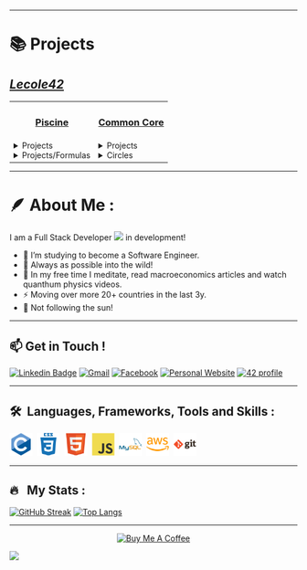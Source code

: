 <!--
**diegonmarcos/diegonmarcos** is a ✨ _special_ ✨ repository because its `README.md` (this file) appears on your GitHub profile.

Here are some ideas to get you started:

- 🔭 I’m currently working on ...
- 🌱 I’m currently learning ...
- 👯 I’m looking to collaborate on ...
- 🤔 I’m looking for help with ...
- 💬 Ask me about ...
- 📫 How to reach me: follow the penguin!
- ⚡ Fun fact: ...
-->
<p align="center"><img src="https://media.giphy.com/media/A06UFEx8jxEwU/giphy.gif?cid=790b761192bw40kszown5q9l04h3c3693aw0uwdfmgzjs5ea&ep=v1_gifs_search&rid=giphy.gif&ct=g" alt="" width="200"></p>


<p align="center"><img src="https://komarev.com/ghpvc/?username=diegonmarcos&style=flat-square&color=blue" alt=""></p>

---


# 📚 Projects

## *[Lecole42](https://github.com/diegonmarcos/L-ecole-42)*

<!DOCTYPE html>
<html>
<head>

</head>
<body>

<table>
  <tr>
    <th> <h3><a href="https://github.com/diegonmarcos/L-ecole-42/tree/main/1.Piscine">Piscine</a></h3></th>
    <th> <h3><a href="https://github.com/diegonmarcos/L-ecole-42/tree/main/2.Common">Common Core</a></h3>
</th>
  </tr>
  <tr>
    <td> 
<details>
<summary>Projects</summary>

* **[Sh00 - Introduction to Sehll commands](https://github.com/diegonmarcos/L-ecole-42/tree/main/1.Piscine)** 
* **[Sh01 - Shell 2](https://github.com/diegonmarcos/L-ecole-42/tree/main/1.Piscine)**
* **[C00 - Introduction to C](https://github.com/diegonmarcos/L-ecole-42/tree/main/1.Piscine)**
* **[C01 - Pointers and If Statements](https://github.com/diegonmarcos/L-ecole-42/tree/main/1.Piscine)**
* **[C02 - Introduction To Strings and Arrays](https://github.com/diegonmarcos/L-ecole-42/tree/main/1.Piscine)**
* **[C03 - String Functions, Manipulation and Concatenation](https://github.com/diegonmarcos/L-ecole-42/tree/main/1.Piscine)**
* **[C04 - Analyzing String Qualities and Manipulating Ints](https://github.com/diegonmarcos/L-ecole-42/tree/main/1.Piscine)**
* **[C05 - Mathematical Concepts in C](https://github.com/diegonmarcos/L-ecole-42/tree/main/1.Piscine)**
* **[C06 - Understanding Argc and Argv](https://github.com/diegonmarcos/L-ecole-42/tree/main/1.Piscine)**
* **[C07 - Memory Allocation](https://github.com/diegonmarcos/L-ecole-42/tree/main/1.Piscine)**
* **[C08 - Structures and Linked Lists](https://github.com/diegonmarcos/L-ecole-42/tree/main/1.Piscine)**
* **[C09 - More Linked Lists and Function Pointers](https://github.com/diegonmarcos/L-ecole-42/tree/main/1.Piscine)**
* **[C10 - Macros and Variadic Functions](https://github.com/diegonmarcos/L-ecole-42/tree/main/1.Piscine)**
* **[C11 - Advanced String Manipulation](https://github.com/diegonmarcos/L-ecole-42/tree/main/1.Piscine)**
* **[C12 - Binary Trees](https://github.com/diegonmarcos/L-ecole-42/tree/main/1.Piscine)**
* **[C13 - Advanced Topics](https://github.com/diegonmarcos/L-ecole-42/tree/main/1.Piscine)**
</details>

<details>
<summary>Projects/Formulas</summary>

<details>
<summary>Shell00 - Intro to Unix</summary>
* **[Sh00](https://github.com/diegonmarcos/L-ecole-42/tree/main/1.Piscine)** 
* **[Sh01](https://github.com/diegonmarcos/L-ecole-42/tree/main/1.Piscine)**
</details>
<details>
<summary>Shell01 - Intro to Unix</summary>
* **[Sh00](https://github.com/diegonmarcos/L-ecole-42/tree/main/1.Piscine)** 
* **[Sh01](https://github.com/diegonmarcos/L-ecole-42/tree/main/1.Piscine)**
</details>


<details>
<summary>C00 - Introduction to C</summary>
* ex00: ft_putchar - Print a Character  
* ex01: ft_print_alphabet - Print the Alphabet  
* ex02: ft_print_reverse_alphabet - Print the Alphabet in Reverse  
* ex03: ft_print_numbers - Print the Numbers 0 to 9  
* ex04: ft_is_negative - Print the Numbers 9 to 0 in Reverse  
* ex05: ft_print_comb - Combine Numbers into Different Double Combinations  
</details>

<details>
<summary>C01 - Pointers and If Statements</summary>
* ex00: ft_ft - Make a Pointer to 42  
* ex01: ft_ultimate_ft - Make a Pointer to a Pointer to a...to 42  
* ex02: ft_swap - Swap Two Values, Using a Temporary Variable  
* ex03: ft_div_mod - Use Div and Mod to Return a Value  
* ex04: ft_ultimate_div_mod - Store Values, Swap Them, use Div and Mod  
* ex05: ft_putstr - Write a String  
* ex06: ft_strlen - Get the Length of a String  
</details>

<details>
<summary>C02 - Introduction To Strings and Arrays</summary>
* ex00: ft_strcpy - Copy a String  
* ex01: ft_strncpy - String Copy With an Unsigned Int  
* ex02: ft_str_is_alpha - Conditional Statements using Arrays  
* ex03: ft_str_is_numeric - Check a String is Numbers  
* ex04: ft_str_is_lowercase - Check a String is Lowercase  
* ex05: ft_str_is_uppercase - Check a String is Uppercase  
* ex06: ft_str_is_printable - Check a String is Printable  
* ex07: ft_strupcase - Make a String Uppercase  
* ex08: ft_strlowcase - Make a String Lowercase  
</details>

<details>
<summary>C03 - String Functions, Manipulation and Concatenation</summary>
* ex00: ft_strcmp - Compare Two Strings, Returning a Value  
* ex01: ft_strncmp - Compare Two Strings, Returning a Value, Using Unsigned Ints  
* ex02: ft_strcat - Concatenate Two Strings  
* ex03: ft_strncat - Concatenate Two Strings, Using Unsigned Ints  
</details>

<details>
<summary>C04 - Analyzing String Qualities and Manipulating Ints</summary>
* ex00: ft_strlen - Get the Length of a String  
* ex01: ft_putstr - Print a String  
* ex02: ft_putnbr - Print Any Number Within The Max / Min Int  
</details>

<details>
<summary>C05 - Mathematical Concepts in C</summary>
* ex00: ft_iterative_factorial - Create a Program that Generates Iterative Factorials  
* ex01: ft_recursive_factorial - Generate Recursive Factorials  
* ex02: ft_iterative_power - Generate Iterative Powers  
* ex03: ft_recursive_power - Generate Recursive Powers  
* ex04: ft_fibonacci - Generate the Fibbonacci Sequence  
* ex05: ft_sqrt - Find the Square Root of a Given Number  
</details>

<details>
<summary>C06 - Understanding Argc and Argv</summary>
* ex00: ft_print_program_name - Print the Name of a Program  
* ex01: ft_print_params - Print Parameters of a Program  
* ex02: ft_rev_params - Print Parameters of a Program in Reverse  
</details>

<details>
<summary>C07 - Memory Allocation</summary>
* ex00: ft_strdup - Duplicate a String  
* ex01: ft_range - Return a Range  
* ex02: ft_ultimate_range - Return the Length of a Range  
* ex03: ft_strjoin - Join Two Strings Together  
</details>

<details>
<summary>C08 - Structures and Linked Lists</summary>
* ex00: ft_create_elem - Create a new element for a linked list.  
* ex01: ft_list_push_front - Add a new element to the beginning of a linked list.  
* ex02: ft_list_size - Calculate the number of elements in a linked list.  
* ex03: ft_list_last - Find the last element of a linked list.  
* ex04: ft_list_push_back - Add a new element to the end of a linked list.  
* ex05: ft_list_reverse - Reverse the order of elements in a linked list.  
</details>
<details>
<summary>C09 - More Linked Lists and Function Pointers</summary>
* ex00: ft_create_list - Create a new linked list with a given number of elements.  
* ex01: ft_foreach - Apply a function to each element of a linked list.  
* ex02: ft_list_remove_if - Remove elements from a linked list based on a condition.  
* ex03: ft_list_merge - Merge two sorted linked lists into one.  
</details>

<details>
<summary>C10 - Macros and Variadic Functions</summary>
* ex00: macros.h - Create a header file with various macros (e.g., MAX, MIN, ABS).  
* ex01: ft_foreach - Implement ft_foreach using a variadic macro.  
* ex02: ft_print_params - Print program arguments using a variadic function.  
</details>

<details>
<summary>C11 - Advanced String Manipulation</summary>
* ex00: ft_split - Split a string into an array of words based on delimiters.  
* ex01: ft_map - Apply a function to each element of a string array, returning a new array.  
* ex02: ft_count_words - Count the number of words in a string.  
* ex03: ft_strtrim - Remove leading and trailing whitespace from a string.  
* ex04: ft_strmapi - Apply a function to each character of a string, with access to the index.  
</details>
<details>
<summary>C12 - Binary Trees</summary>
* ex00: ft_create_node - Create a new node for a binary tree.  
* ex01: ft_tree_insert - Insert a node into a binary search tree.  
* ex02: ft_tree_search - Search for a node in a binary search tree.  
* ex03: ft_tree_apply_infix - Apply a function to each node of a binary tree in infix order.  
* ex04: ft_tree_apply_prefix - Apply a function to each node of a binary tree in prefix order.  
* ex05: ft_tree_apply_postfix - Apply a function to each node of a binary tree in postfix order.  
</details>

<details>
<summary>C13 - Advanced Topics</summary>
* ex00: btree_insert_data - Insert data into a balanced binary tree.  
* ex01: btree_level_count - Count the number of levels in a balanced binary tree.  
* ex02: btree_apply_by_level - Apply a function to each node of a balanced binary tree level by level.  
</details>

</details> 


</td>
    <td>

<details>
<summary>Projects</summary>

- Circle 0 - Library
  - Library
  - Reloaded
- Circle 1 - Algorithms_AI
  - get_next_line
  - Born2BeRoot
  - ft_printf
- Circle 2 - SystemNetwork
  - push_swap
  - pipex_or_minitalk
  - fdf_or_so_long_or_fract-ol
  - Exam Rank 02
- Circle 3 - SystemNetwork
  - Minishell
  - Philosophers
  - - Exam Rank 03 
- Circle 4 - C++/Graphics/SystemNetwork
  - CPP00-04
  - Cub3D_or_MiniRT
  - NetPractice
  - Exam Rank 04
- Circle 5 - C++/SystemNetwork
  - CPP05-09
  - Webserv_or_IRC
  - Inception
  - Exam Rank 05
- Circle 6 - Graphics
  - Transcendence
  - Exam Rank 06
- Circle 7 - ?
</details> 

<details>
<summary>Circles</summary>

* <details>
  <summary>Circle 00</summary>
   Reloaded
   Libft
  </details>
* <details>
  <summary>Circle 01</summary>
    get_next_line,    
    Born2BeRoot,  
    ft_printf.
  </details>
* <details>
  <summary>Circle 02</summary>
   push_swap,
   pipex_or_minitalk,
   fdf_or_so_long_or_fract-ol,
   Exam Rank 02 (Libft). 
  </details>
* <details>
  <summary>Circle 03</summary>
    Minishell,
    Philosophers.
  </details>
* <details>
  <summary>Circle 04</summary>
    CPP 00-04,
    Cub3D_or_MiniRT,
    NetPractice,
    Exam Rank 04 (Minishell (pipex_or_minitalk) / Philosophers).
  </details>
* <details>
  <summary>Circle 05</summary>
    CPP 05-09,
    Webserv_or_ft_IRC,
    Inception,
    Exam Rank 05 (CPP00-04 / Cub3D_or_MiniRT / NetPractice).
  </details>
* <details>
  <summary>Circle 06</summary>
    Transcendence,
    Exam Rank 06 (CPP05-09 / Webserv_or_IRC / Inception).
  </details>
</details>


</td>
  </tr>
</table>

</body>
</html>







---



# 🪶 About Me :

I am a Full Stack Developer <img src="https://media.giphy.com/media/WUlplcMpOCEmTGBtBW/giphy.gif" width="30"> in development!

- 🔭 I’m studying to become a Software Engineer.
- 🌱 Always as possible into the wild!
- 🦆 In my free time I meditate, read macroeconomics articles and watch quanthum physics videos.
- ⚡  Moving over more 20+ countries in the last 3y.
- 🐧 Not following the sun!

---

## 📫 Get in Touch !
[![Linkedin Badge](https://img.shields.io/badge/-diegonmarcos-blue?style=flat&logo=Linkedin&logoColor=white)](https://www.linkedin.com/in/diegonmarcos)
[![Gmail](https://img.shields.io/badge/-Gmail-d95040?style=flat-square&logo=gmail&logoColor=white)](mailto:diegonmarcos@gmail.com)
[![Facebook](https://img.shields.io/badge/-Facebook-3b5998?style=flat-square&logo=facebook&logoColor=white)](https://www.facebook.com/diegonmarcos/)
[![Personal Website](https://img.shields.io/badge/-Personal%20Website-f8f8fa?style=flat-square)](https://diegonmarcos.github.io)
<a href='https://github.com/diegonmarcos' target="_blank"><img alt='42 profile' height="22" src='https://img.shields.io/badge/github-%23121011.svg?style=for-the-badge&logo=github&logoColor=white)](https://github.com/diegonmarcos'/></a>

 ---
 
## 🛠 &nbsp;Languages, Frameworks, Tools and Skills :

<p>
<img src="https://github.com/devicons/devicon/blob/master/icons/c/c-original.svg" title="C" alt="Spring" width="40" height="40"/>&nbsp;
<img src="https://github.com/devicons/devicon/blob/master/icons/css3/css3-plain-wordmark.svg"  title="CSS3" alt="CSS" width="40" height="40"/>&nbsp;
<img src="https://github.com/devicons/devicon/blob/master/icons/html5/html5-original.svg" title="HTML5" alt="HTML" width="40" height="40"/>&nbsp;
<img src="https://github.com/devicons/devicon/blob/master/icons/javascript/javascript-original.svg" title="JavaScript" alt="JavaScript" width="40" height="40"/>&nbsp;
<img src="https://github.com/devicons/devicon/blob/master/icons/mysql/mysql-original-wordmark.svg" title="MySQL"  alt="MySQL" width="40" height="40"/>&nbsp;
<img src="https://github.com/devicons/devicon/blob/master/icons/amazonwebservices/amazonwebservices-plain-wordmark.svg" title="AWS" alt="AWS" width="40" height="40"/>&nbsp;
<img src="https://github.com/devicons/devicon/blob/master/icons/git/git-original-wordmark.svg" title="Git" **alt="Git" width="40" height="40"/>&nbsp;
</p>
<!--
![](https://github.com/diegonmarcos/L-ecole-42/blob/aa1b2c1be4094f0c000adb662a6c695acc04d8bc/zimg/img1.png)
![](https://github.com/diegonmarcos/L-ecole-42/blob/e478c87431825324fe7887f78b41b5068304ca71/zimg/img2.png)
-->





---

## 🔥 &nbsp; My Stats :
[![GitHub Streak](http://github-readme-streak-stats.herokuapp.com?user=diegonmarcos&theme=dark&background=000000)](https://git.io/streak-stats) [![Top Langs](https://github-readme-stats.vercel.app/api/top-langs/?username=diegonmarcos&layout=compact&theme=vision-friendly-dark)](https://github.com/anuraghazra/github-readme-stats)

---

<p align="center"> <a href="https://www.buymeacoffee.com/diegonmarcos" target="_blank"><img src="https://cdn.buymeacoffee.com/buttons/default-orange.png" alt="Buy Me A Coffee" height="41" width="174"></a> </p>

![](https://hit.yhype.me/github/profile?user_id=100614489)

